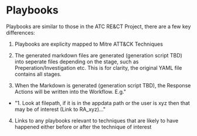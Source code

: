 # Playbooks

Playbooks are similar to those in the ATC RE&CT Project, there are a few key differences:

1. Playbooks are explicity mapped to Mitre ATT&CK Techniques

2. The generated markdown files are generated (generation script TBD) into seperate files depending on the stage, such as Preperation/Investigation etc. This is for clarity, the original YAML file contains all stages.

3. When the Markdown is generated (generation script TBD), the Response Actions will be written into the Workflow. E.g."
- "1. Look at filepath, if it is in the appdata path or the user is xyz then that may be of interest (Link to RA_xyz)..."

4. Links to any playbooks relevant to techniques that are likely to have happened either before or after the technique of interest
